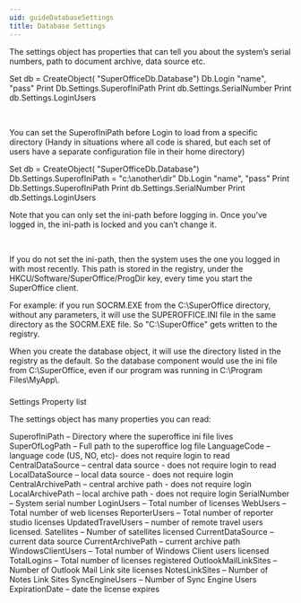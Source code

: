 ```yaml
---
uid: guideDatabaseSettings
title: Database Settings
---
```


The <see cref="SuperOffice.COM.SuperOfficeDB.SOSettings">settings object</see> has properties that can tell you about the system’s serial numbers, path to document archive, data source etc.

Set db = CreateObject( "SuperOfficeDb.Database")
Db.Login "name", "pass"
Print Db.Settings.SuperofIniPath
Print db.Settings.SerialNumber
Print db.Settings.LoginUsers

 

You can set the SuperofIniPath before Login to load from a specific directory (Handy in situations where all code is shared, but each set of users have a separate configuration file in their home directory)

Set db = CreateObject( "SuperOfficeDb.Database")
Db.Settings.SuperofIniPath = "c:\\another\\dir"
Db.Login "name", "pass"
Print Db.Settings.SuperofIniPath
Print db.Settings.SerialNumber
Print db.Settings.LoginUsers

Note that you can only set the ini-path before logging in. Once you’ve logged in, the ini-path is locked and you can’t change it.

 

If you do not set the ini-path, then the system uses the one you logged in with most recently. This path is stored in the registry, under the HKCU/Software/SuperOffice/ProgDir key, every time you start the SuperOffice client.

For example: if you run SOCRM.EXE from the C:\\SuperOffice directory, without any parameters, it will use the SUPEROFFICE.INI file in the same directory as the SOCRM.EXE file. So "C:\\SuperOffice" gets written to the registry.

When you create the database object, it will use the directory listed in the registry as the default. So the database component would use the ini file from C:\\SuperOffice, even if our program was running in C:\\Program Files\\MyApp\\.

### 
Settings Property list

The settings object has many properties you can read:

SuperofIniPath – Directory where the superoffice ini file lives
SuperOfLogPath – Full path to the superoffice log file
LanguageCode – language code (US, NO, etc)- does not require login to read
CentralDataSource – central data source - does not require login to read
LocalDataSource – local data source - does not require login
CentralArchivePath – central archive path - does not require login
LocalArchivePath – local archive path - does not require login
SerialNumber – System serial number
LoginUsers – Total number of licenses
WebUsers – Total number of web licenses
ReporterUsers – Total number of reporter studio licenses
UpdatedTravelUsers – number of remote travel users licensed.
Satellites – Number of satellites licensed
CurrentDataSource – current data source
CurrentArchivePath – current archive path
WindowsClientUsers – Total number of Windows Client users licensed
TotalLogins – Total number of licenses registered
OutlookMailLinkSites – Number of Outlook Mail Link site licenses
NotesLinkSites – Number of Notes Link Sites
SyncEngineUsers – Number of Sync Engine Users
ExpirationDate – date the license expires